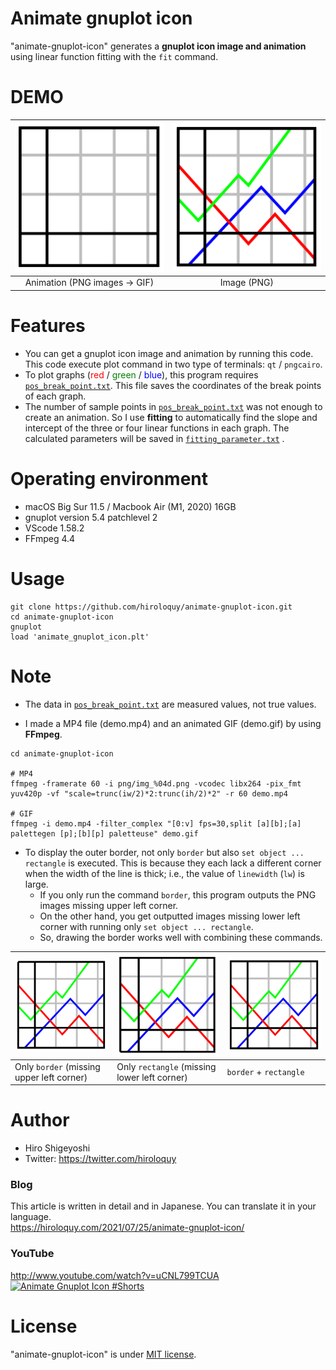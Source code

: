 # Animate gnuplot icon
"animate-gnuplot-icon" generates a **gnuplot icon image and animation** using linear function fitting with the `fit` command.

# DEMO
|<img src="demo.gif" alt="demo.gif" title="demo.gif" width="250">|<img src="icon_pngcairo.png" alt="icon_pngcairo.png" title="icon_pngcairo.png" width="250">|
|:---:|:---:|
|Animation (PNG images → GIF)|Image (PNG)|

# Features
- You can get a gnuplot icon image and animation by running this code.
This code execute plot command in two type of terminals: `qt` / `pngcairo`.
- To plot graphs (<span style="color: red; ">red</span> / <span style="color: green; ">green</span> / <span style="color: blue; ">blue</span>), this program requires [`pos_break_point.txt`](pos_break_point.txt).
This file saves the coordinates of the break points of each graph.
- The number of sample points in [`pos_break_point.txt`](pos_break_point.txt) was not enough to create an animation.
So I use **fitting** to automatically find the slope and intercept of the three or four linear functions in each graph. The calculated parameters will be saved in [`fitting_parameter.txt`](data/fitting_parameter.txt) .


# Operating environment
<!-- # Requirement -->
- macOS Big Sur 11.5 / Macbook Air (M1, 2020) 16GB
- gnuplot version 5.4 patchlevel 2
- VScode 1.58.2
- FFmpeg 4.4

<!-- # Installation -->

# Usage
```
git clone https://github.com/hiroloquy/animate-gnuplot-icon.git
cd animate-gnuplot-icon
gnuplot
load 'animate_gnuplot_icon.plt'
```

# Note
- The data in [`pos_break_point.txt`](pos_break_point.txt) are measured values, not true values.

- I made a MP4 file (demo.mp4) and an animated GIF (demo.gif) by using **FFmpeg**.
```
cd animate-gnuplot-icon

# MP4
ffmpeg -framerate 60 -i png/img_%04d.png -vcodec libx264 -pix_fmt yuv420p -vf "scale=trunc(iw/2)*2:trunc(ih/2)*2" -r 60 demo.mp4

# GIF
ffmpeg -i demo.mp4 -filter_complex "[0:v] fps=30,split [a][b];[a] palettegen [p];[b][p] paletteuse" demo.gif
```

- To display the outer border, not only `border` but also `set object ... rectangle` is executed. This is because they each lack a different corner when the width of the line is thick; i.e., the value of `linewidth` (`lw`) is large.
  - If you only run the command `border`, this program outputs the PNG images missing upper left corner.
  - On the other hand, you get outputted images missing lower left corner with running only `set object ... rectangle`.
  - So, drawing the border works well with combining these commands.  

|<img src="doc/icon_only_border.png" alt="only_border" title="only_border" width="250">|<img src="doc/icon_only_rectangle.png" alt="only_rectangle" title="only_rectangle" width="250">|<img src="icon_pngcairo.png" alt="border+rectangle" title="border+rectangle" width="250">|
|---|---|---|
|Only `border` (missing upper left corner)|Only `rectangle` (missing lower left corner)|`border` + `rectangle`|

# Author
* Hiro Shigeyoshi
* Twitter: https://twitter.com/hiroloquy

### Blog 
This article is written in detail and in Japanese. You can translate it in your language.  
https://hiroloquy.com/2021/07/25/animate-gnuplot-icon/

### YouTube
http://www.youtube.com/watch?v=uCNL799TCUA  
[![Animate Gnuplot Icon #Shorts](http://img.youtube.com/vi/uCNL799TCUA/0.jpg)](http://www.youtube.com/watch?v=uCNL799TCUA "Animate Gnuplot Icon #Shorts")

# License
"animate-gnuplot-icon" is under [MIT license](https://github.com/hiroloquy/animate-gnuplot-icon/blob/master/LICENSE).
 
